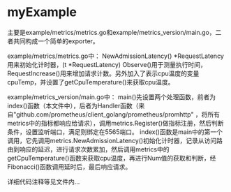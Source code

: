 # myExample
   
主要是example/metrics/metrics.go和example/metrics_version/main.go，二者共同构成一个简单的exporter。

example/metrics/metrics.go中：
NewAdmissionLatency() *RequestLatency用来初始化计时器，(t *RequestLatency) Observe()用于测量执行时间，RequestIncrease()用来增加请求计数。另外加入了表示cpu温度的变量cpuTemp，并设置了getCpuTemperature()来获取cpu温度。


example/metrics_version/main.go中：
main()先设置两个处理函数，前者为index()函数（本文件中），后者为Handler函数（来自"github.com/prometheus/client_golang/prometheus/promhttp" ，将所有metrics中的指标都响应给请求），调用metrics.Register()做指标注册，然后判断条件，设置监听端口，满足则绑定在5565端口。
index()函数是main中的第一个调用，它先调用metrics.NewAdmissionLatency()初始化计时器，记录从访问路由到响应的延迟，进行请求次数累加，然后调用metrics中的getCpuTemperature()函数来获取cpu温度，再进行Num值的获取和判断，经Fibonacci()函数调用延时后，最后响应请求。

详细代码注释等见文件内...

